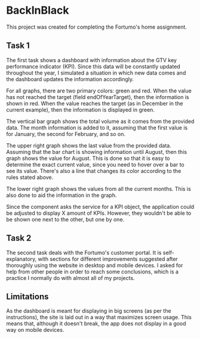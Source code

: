 # BackInBlack

This project was created for completing the Fortumo's home assignment.

## Task 1

The first task shows a dashboard with information about the GTV key performance indicator (KPI). Since this data will be constantly updated throughout the year, I simulated a situation in which new data comes and the dashboard updates the information accordingly.

For all graphs, there are two primary colors: green and red. When the value has not reached the target (field endOfYearTarget), then the information is shown in red. When the value reaches the target (as in December in the current example), then the information is displayed in green.

The vertical bar graph shows the total volume as it comes from the provided data. The month information is added to it, assuming that the first value is for January, the second for February, and so on.

The upper right graph shows the last value from the provided data. Assuming that the bar chart is showing information until August, then this graph shows the value for August. This is done so that it is easy to determine the exact current value, since you need to hover over a bar to see its value. There's also a line that changes its color according to the rules stated above.

The lower right graph shows the values from all the current months. This is also done to aid the information in the graph.

Since the component asks the service for a KPI object, the application could be adjusted to display X amount of KPIs. However, they wouldn't be able to be shown one next to the other, but one by one.

## Task 2

The second task deals with the Fortumo's customer portal. It is self-explanatory, with sections for different improvements suggested after thoroughly using the website in desktop and mobile devices. I asked for help from other people in order to reach some conclusions, which is a practice I normally do with almost all of my projects.

## Limitations

As the dashboard is meant for displaying in big screens (as per the instructions), the site is laid out in a way that maximizes screen usage. This means that, although it doesn't break, the app does not display in a good way on mobile devices.